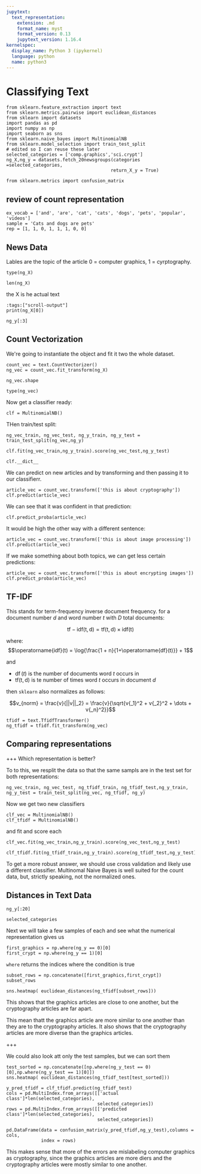 ```yaml
---
jupytext:
  text_representation:
    extension: .md
    format_name: myst
    format_version: 0.13
    jupytext_version: 1.16.4
kernelspec:
  display_name: Python 3 (ipykernel)
  language: python
  name: python3
---
```


# Classifying Text


```{code-cell} ipython3
from sklearn.feature_extraction import text
from sklearn.metrics.pairwise import euclidean_distances
from sklearn import datasets
import pandas as pd
import numpy as np
import seaborn as sns
from sklearn.naive_bayes import MultinomialNB
from sklearn.model_selection import train_test_split
# edited so I can reuse these later
selected_categories = ['comp.graphics','sci.crypt']
ng_X,ng_y = datasets.fetch_20newsgroups(categories =selected_categories,
                                       return_X_y = True)

from sklearn.metrics import confusion_matrix
```

## review of count representation

```{code-cell} ipython3
ex_vocab = ['and', 'are', 'cat', 'cats', 'dogs', 'pets', 'popular', 'videos']
sample = 'Cats and dogs are pets'
rep = [1, 1, 0, 1, 1, 1, 0, 0]
```

## News Data

Lables are the topic of the article 0 = computer graphics, 1 = cyrptography.

```{code-cell} ipython3
type(ng_X)
```

```{code-cell} ipython3
len(ng_X)
```

the X is he actual text
```{code-cell} ipython3
:tags:["scroll-output"]
print(ng_X[0])
```

```{code-cell} ipython3
ng_y[:3]
```

## Count Vectorization
We're going to instantiate the object and fit it two the whole dataset.
```{code-cell} ipython3
count_vec = text.CountVectorizer()
ng_vec = count_vec.fit_transform(ng_X)
```

```{code-cell} ipython3
ng_vec.shape
```

```{code-cell} ipython3
type(ng_vec)
```

Now get a classifier ready:

```{code-cell} ipython3
clf = MultinomialNB()
```

THen train/test split:

```{code-cell} ipython3
ng_vec_train, ng_vec_test, ng_y_train, ng_y_test = train_test_split(ng_vec,ng_y)
```

```{code-cell} ipython3
clf.fit(ng_vec_train,ng_y_train).score(ng_vec_test,ng_y_test)
```

```{code-cell} ipython3
clf.__dict__
```

We can predict on new articles and by transforming and then passing it to our classifierr. 
```{code-cell} ipython3
article_vec = count_vec.transform(['this is about cryptography'])
clf.predict(article_vec)
```

We can see that it was confident in that prediction:
```{code-cell} ipython3
clf.predict_proba(article_vec)
```

It would be high the other way with a different sentence:

```{code-cell} ipython3
article_vec = count_vec.transform(['this is about image processing'])
clf.predict(article_vec)
```

If we make something about both topics, we  can get less certain predictions:

```{code-cell} ipython3
article_vec = count_vec.transform(['this is about encrypting images'])
clf.predict_proba(article_vec)
```

## TF-IDF

This stands for term-frequency inverse document frequency. for a document number $d$ and word number $t$ with $D$ total documents:

$$\operatorname{tf-idf(t,d)}=\operatorname{tf(t,d)} \times \operatorname{idf(t)}$$

where:
$$\operatorname{idf}(t) = \log{\frac{1 + n}{1+\operatorname{df}(t)}} + 1$$

and
- $\operatorname{df}(t)$ is the number of documents word $t$ occurs in
- $\operatorname{tf(t,d)}$ is te number of times word $t$ occurs in document $d$



then `sklearn` also normalizes as follows:

$$v_{norm} = \frac{v}{||v||_2} = \frac{v}{\sqrt{v{_1}^2 +
v{_2}^2 + \dots + v{_n}^2}}$$

```{code-cell} ipython3
tfidf = text.TfidfTransformer()
ng_tfidf = tfidf.fit_transform(ng_vec)
```


## Comparing representations

+++
Which representation is better?

To to this, we resplit the data so that the same sampls are in the test set for both representations:

```{code-cell} ipython3
ng_vec_train, ng_vec_test, ng_tfidf_train, ng_tfidf_test,ng_y_train, ng_y_test = train_test_split(ng_vec, ng_tfidf, ng_y)
```

Now we get two new classifiers
```{code-cell} ipython3
clf_vec = MultinomialNB()
clf_tfidf = MultinomialNB()
```

and fit and score each
```{code-cell} ipython3
clf_vec.fit(ng_vec_train,ng_y_train).score(ng_vec_test,ng_y_test)
```

```{code-cell} ipython3
clf_tfidf.fit(ng_tfidf_train,ng_y_train).score(ng_tfidf_test,ng_y_test)
```

To get a more robust answer, we should use cross validation and likely use a different classifier.  Multinomal Naive Bayes is well suited for the count data, but, strictly speaking, not the normalized ones. 



## Distances in Text Data

```{code-cell} ipython3
ng_y[:20]
```

```{code-cell} ipython3
selected_categories
```

Next we will take a few samples of each and see what the numerical representation gives us

```{code-cell} ipython3
first_graphics = np.where(ng_y == 0)[0]
first_crypt = np.where(ng_y == 1)[0]
```

`where` returns the indices where the condition is true

```{code-cell} ipython3
subset_rows = np.concatenate([first_graphics,first_crypt])
subset_rows
```

```{code-cell} ipython3
sns.heatmap( euclidean_distances(ng_tfidf[subset_rows]))
```

This shows that the graphics articles are close to one another, but the cryptography articles are far apart. 

This mean thatt the graphics article are more similar to one another than they are to the cryptography articles.  It also shows that the cryptography articles are more diverse than the graphics articles. 

+++

We could also look att only the test samples, but we can sort them

```{code-cell} ipython3
test_sorted = np.concatenate([np.where(ng_y_test == 0)[0],np.where(ng_y_test == 1)[0]])
sns.heatmap( euclidean_distances(ng_tfidf_test[test_sorted]))
```

```{code-cell} ipython3
y_pred_tfidf = clf_tfidf.predict(ng_tfidf_test)
cols = pd.MultiIndex.from_arrays([['actual class']*len(selected_categories),
                                  selected_categories])
rows = pd.MultiIndex.from_arrays([['predicted class']*len(selected_categories),
                                  selected_categories])

pd.DataFrame(data = confusion_matrix(y_pred_tfidf,ng_y_test),columns = cols,
             index = rows)
```

This makes sense that more of the errors are mislabeling computer graphics as cryptography, since the graphics articles are more diers and the cryptography articles were mostly similar to one another. 

```{code-cell} ipython3

```
